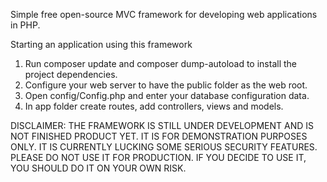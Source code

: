 Simple free open-source MVC framework for developing web applications in PHP. 

Starting an application using this framework
1. Run composer update and composer dump-autoload to install the project dependencies.
2. Configure your web server to have the public folder as the web root.
3. Open config/Config.php and enter your database configuration data.
4. In app folder create routes, add controllers, views and models.

DISCLAIMER: THE FRAMEWORK IS STILL UNDER DEVELOPMENT AND IS NOT FINISHED PRODUCT YET. IT IS FOR DEMONSTRATION PURPOSES ONLY. IT IS CURRENTLY LUCKING SOME SERIOUS SECURITY FEATURES. PLEASE DO NOT USE IT FOR PRODUCTION. IF YOU DECIDE TO USE IT, YOU SHOULD DO IT ON YOUR OWN RISK.